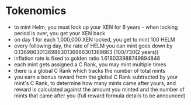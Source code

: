 # Tokenomics

* to mint Helm, you must lock up your XEN for 6 years - when locking period is over, you get your XEN back
* on day 1 for each 1,000,000 XEN locked, you get to mint 100 HELM
* every following day, the rate of HELM you can mint goes down by 0.1369863013698630136986301369863 (100/730(2 years))
* inflation rate is fixed to golden ratio 1.618033988749894848
* each mint gets assigned a C Rank, you may mint multiple times
* there is a global C Rank which tracks the number of total mints
* you earn a bonus reward from the global C Rank subtracted by your mint's C Rank, to determine how many mints came after yours, and reward is calculated against the amount you minted and the number of mints that came after you (full reward formula details to be announced)
